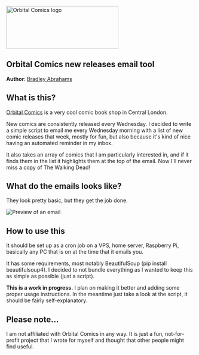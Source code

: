 <a href="http://www.orbitalcomics.com/"><img src="http://i.imgur.com/dPDgZqG.png" width="300" height="114" alt="Orbital Comics logo"></a>

## Orbital Comics new releases email tool

**Author**: [Bradley Abrahams](https://github.com/mrkipling)

## What is this?

[Orbital Comics](http://www.orbitalcomics.com/) is a very cool comic book shop in Central London.

New comics are consistently released every Wednesday. I decided to write a simple script to email me every Wednesday morning with a list of new comic releases that week, mostly for fun, but also because it's kind of nice having an automated reminder in my inbox.

It also takes an array of comics that I am particularly interested in, and if it finds them in the list it highlights them at the top of the email. Now I'll never miss a copy of The Walking Dead!

## What do the emails looks like?

They look pretty basic, but they get the job done.

<img src="http://i.imgur.com/a1zWdp1.png" alt="Preview of an email">

## How to use this

It should be set up as a cron job on a VPS, home server, Raspberry Pi, basically any PC that is on at the time that it emails you.

It has some requirements, most notably BeautifulSoup (pip install beautifulsoup4). I decided to not bundle everything as I wanted to keep this as simple as possible (just a script).

**This is a work in progress.** I plan on making it better and adding some proper usage instructions. In the meantime just take a look at the script, it should be fairly self-explanatory.

## Please note...

I am not affiliated with Orbital Comics in any way. It is just a fun, not-for-profit project that I wrote for myself and thought that other people might find useful.
